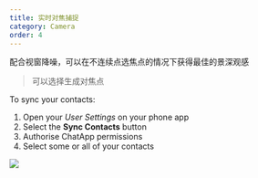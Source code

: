 ```yaml
---
title: 实时对焦捕捉
category: Camera
order: 4
---
```


配合视窗降噪，可以在不连续点选焦点的情况下获得最佳的景深观感

> 可以选择生成对焦点

To sync your contacts:

1. Open your *User Settings* on your phone app
2. Select the **Sync Contacts** button
3. Authorise ChatApp permissions
4. Select some or all of your contacts

![](//placehold.it/800x600)
